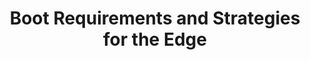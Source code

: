 ---
categories:
- bkk19
description: Edge computing has some unique requirements and challenges in the boot
  area. We provide an overview of these, and the strategies available to meet those
  requirements.
future_image:
  featured: 'true'
  path: /assets/images/featured-images/bkk19/BKK19-411.png
session_attendee_num: '6'
session_id: BKK19-411
session_room: Session Room 3 (Lotus 10)
session_slot:
  end_time: '2019-04-04 11:55:00'
  start_time: '2019-04-04 11:30:00'
session_speakers:
- speaker_bio: To be filled in
  speaker_company: Linaro Inc
  speaker_image: /assets/images/speakers/bkk19/bill-fischofer.jpg
  speaker_location: ''
  speaker_name: Bill Fischofer
  speaker_position: Tech Lead
  speaker_username: bill.fischofer
session_track: IoT Fog/Gateway/Edge Computing
tag: session
tags:
- Power Management
title: Boot Requirements and Strategies for the Edge
---